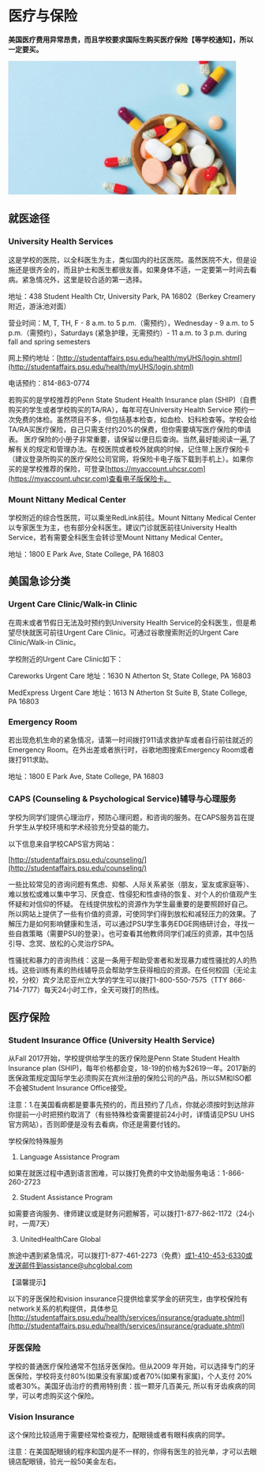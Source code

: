 # 医疗与保险

**美国医疗费用异常昂贵，而且学校要求国际生购买医疗保险【等学校通知】，所以一定要买。**

![](../.gitbook/assets/image%20%2871%29.png)

## 就医途径

### University Health Services

这是学校的医院，以全科医生为主，类似国内的社区医院。虽然医院不大，但是设施还是很齐全的，而且护士和医生都很友善。如果身体不适，一定要第一时间去看病。紧急情况外，这里是较合适的第一选择。

地址：438 Student Health Ctr, University Park, PA 16802（Berkey Creamery附近，游泳池对面）

营业时间：M, T, TH, F - 8 a.m. to 5 p.m.（需预约），Wednesday - 9 a.m. to 5 p.m.（需预约），Saturdays \(紧急护理，无需预约）- 11 a.m. to 3 p.m. during fall and spring semesters

网上预约地址：[http://studentaffairs.psu.edu/health/myUHS/login.shtml](http://studentaffairs.psu.edu/health/myUHS/login.shtml)

电话预约：814-863-0774

若购买的是学校推荐的Penn State Student Health Insurance plan \(SHIP\)（自费购买的学生或者学校购买的TA/RA），每年可在University Health Service 预约一次免费的体检。虽然项目不多，但包括基本检查，如血检、妇科检查等。学校会给TA/RA买医疗保险，自己只需支付约20%的保费，但你需要填写医疗保险的申请表。 医疗保险的小册子非常重要，请保留以便日后查询。当然,最好能阅读一遍,了解有关的规定和管理办法。在校医院或者校外就病的时候，记住带上医疗保险卡（建议登录所购买的医疗保险公司官网，将保险卡电子版下载到手机上）。如果你买的是学校推荐的保险，可登录[https://myaccount.uhcsr.com](https://myaccount.uhcsr.com)查看电子版保险卡。

### Mount Nittany Medical Center

学校附近的综合性医院，可以乘坐RedLink前往。Mount Nittany Medical Center以专家医生为主，也有部分全科医生。建议门诊就医前往University Health Service，若有需要全科医生会转诊至Mount Nittany Medical Center。

地址：1800 E Park Ave, State College, PA 16803

## 美国急诊分类

### **Urgent Care Clinic/Walk-in Clinic**

在周末或者节假日无法及时预约到University Health Service的全科医生，但是希望尽快就医可前往Urgent Care Clinic。可通过谷歌搜索附近的Urgent Care Clinic/Walk-in Clinic。

学校附近的Urgent Care Clinic如下：

Careworks Urgent Care 地址：1630 N Atherton St, State College, PA 16803

MedExpress Urgent Care 地址：1613 N Atherton St Suite B, State College, PA 16803

### Emergency Room

若出现危机生命的紧急情况，请第一时间拨打911请求救护车或者自行前往就近的Emergency Room。在外出差或者旅行时，谷歌地图搜索Emergency Room或者拨打911求助。

地址：1800 E Park Ave, State College, PA 16803

### CAPS \(Counseling & Psychological Service\)辅导与心理服务

学校为同学们提供心理治疗，预防心理问题，和咨询的服务。在CAPS服务旨在提升学生从学校环境和学术经验充分受益的能力。

以下信息来自学校CAPS官方网站：

[http://studentaffairs.psu.edu/counseling/](http://studentaffairs.psu.edu/counseling/)

一些比较常见的咨询问题有焦虑、抑郁、人际关系紧张（朋友，室友或家庭等）、难以放松或难以集中学习、厌食症、性侵犯和性虐待的恢复、对个人的价值观产生怀疑和对信仰的怀疑。 在线提供放松的资源作为学生最重要的是要照顾好自己。所以网站上提供了一些有价值的资源，可使同学们得到放松和减轻压力的效果。了解压力是如何影响健康和生活，可以通过PSU学生事务EDGE网络研讨会，寻找一些自救策略（需要PSU的登录）。也可查看其他教师同学们减压的资源，其中包括引导、念冥、放松的心灵治疗SPA。

性骚扰和暴力的咨询热线：这是一条用于帮助受害者和发现暴力或性骚扰的人的热线。这些训练有素的热线辅导员会帮助学生获得相应的资源。在任何校园（无论主校，分校）宾夕法尼亚州立大学的学生可以拨打1-800-550-7575（TTY 866-714-7177）每天24小时工作，全天可拨打的热线。

## 医疗保险

### Student Insurance Office \(University Health Service\)

从Fall 2017开始，学校提供给学生的医疗保险是Penn State Student Health Insurance plan \(SHIP\)，每年价格都会变，18-19的价格为$2619一年。2017新的医保政策规定国际学生必须购买在宾州注册的保险公司的产品，所以SM和ISO都不会被Student Insurance Office接受。

注意：1.在美国看病都是要事先预约的，而且预约了几点，你就必须按时到达除非你提前一小时把预约取消了（有些特殊检查需要提前24小时，详情请见PSU UHS官方网站），否则即便是没有去看病，你还是需要付钱的。

学校保险特殊服务

1. Language Assistance Program

如果在就医过程中遇到语言困难，可以拨打免费的中文协助服务电话：1-866-260-2723

2. Student Assistance Program

如需要咨询服务、律师建议或是财务问题解答，可以拨打1-877-862-1172（24小时，一周7天）

3. UnitedHealthCare Global

旅途中遇到紧急情况，可以拨打1-877-461-2273（免费）或1-410-453-6330或发送邮件到assistance@uhcglobal.com

【温馨提示】

以下的牙医保险和vision insurance只提供给拿奖学金的研究生，由学校保险有network关系的机构提供，具体参见 [http://studentaffairs.psu.edu/health/services/insurance/graduate.shtml](http://studentaffairs.psu.edu/health/services/insurance/graduate.shtml)

### 牙医保险

学校的普通医疗保险通常不包括牙医保险。但从2009 年开始，可以选择专门的牙医保险，学校将支付80%\(如果没有家属\)或者70%\(如果有家属\)，个人支付 20%或者30%。美国牙齿治疗的费用特别贵：拔一颗牙几百美元, 所以有牙齿疾病的同学，可以考虑购买这个保险。

### Vision Insurance

这个保险比较适用于需要经常检查视力，配眼镜或者有眼科疾病的同学。

注意：在美国配眼镜的程序和国内是不一样的，你得有医生的验光单，才可以去眼镜店配眼镜，验光一般50美金左右。  


